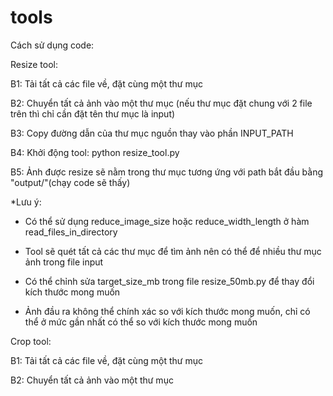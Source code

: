 # tools
Cách sử dụng code:

Resize tool:

B1: Tải tất cả các file về, đặt cùng một thư mục

B2: Chuyển tất cả ảnh vào một thư mục (nếu thư mục đặt chung với 2 file trên thì chỉ cần đặt tên thư mục là input)

B3: Copy đường dẫn của thư mục nguồn thay vào phần INPUT_PATH

B4: Khởi động tool: python resize_tool.py 

B5: Ảnh được resize sẽ nằm trong thư mục tương ứng với path bắt đầu bằng "output/"(chạy code sẽ thấy)

*Lưu ý:
+ Có thể sử dụng reduce_image_size hoặc reduce_width_length ở hàm read_files_in_directory

+ Tool sẽ quét tất cả các thư mục để tìm ảnh nên có thể để nhiều thư mục ảnh trong file input 

+ Có thể chỉnh sửa target_size_mb trong file resize_50mb.py để thay đổi kích thước mong muốn
        
+ Ảnh đầu ra không thể chính xác so với kích thước mong muốn, chỉ có thể ở mức gần nhất có thể so với kích thước mong muốn 

Crop tool:

B1: Tải tất cả các file về, đặt cùng một thư mục

B2: Chuyển tất cả ảnh vào một thư mục
